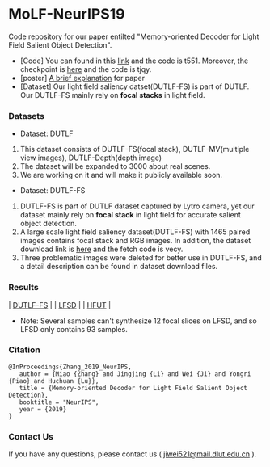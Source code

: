 # MoLF-NeurIPS19
Code repository for our paper entilted "Memory-oriented Decoder for Light Field Salient Object Detection".
+ [Code] You can found in this [link](https://pan.baidu.com/s/1Hz5uizTuDECL4UbkOoBpDg) and the code is t551. Moreover, the checkpoint is [here](https://pan.baidu.com/s/10krgmANXUicYPI4QiufYKQ) and the code is tjqy.
+ [poster] [A brief explanation](https://pan.baidu.com/s/1uJfrfolJfID8PS7dRPzFJg) for paper
+ [Dataset] Our light field saliency datset(DUTLF-FS) is part of DUTLF. Our DUTLF-FS mainly rely on **focal stacks** in light field.

### Datasets
+ Dataset: DUTLF
1. This dataset consists of DUTLF-FS(focal stack), DUTLF-MV(multiple view images), DUTLF-Depth(depth image)
2. The dataset will be expanded to 3000 about real scenes.
3. We are working on it and will make it publicly available soon.
+ Dataset: DUTLF-FS
1. DUTLF-FS is part of DUTLF dataset captured by Lytro camera, yet our dataset mainly rely on **focal stack** in light field for accurate salient object detection.   
2. A large scale light field saliency dataset(DUTLF-FS) with 1465 paired images contains focal stack and RGB images. In addition, the dataset download link is [here](https://pan.baidu.com/s/1hq135pTjbwuda0VMocOsxw) and the fetch code is  vecy. 
3. Three problematic images were deleted for better use in DUTLF-FS, and a detail description can be found in dataset download files. 

### Results

| [DUTLF-FS](https://pan.baidu.com/s/143YuO3nNPP9ZrO2ySRaTsw)  |
| [LFSD](https://pan.baidu.com/s/1KcUchn2yx6VHSjch_5-ojw)  |
| [HFUT](https://pan.baidu.com/s/1QoAwEn6-wkx10KQGB1S2yA)  |

+ Note: Several samples can't synthesize 12 focal slices on LFSD, and so LFSD only contains 93 samples.
  

### Citation
```
@InProceedings{Zhang_2019_NeurIPS,       
   author = {Miao {Zhang} and Jingjing {Li} and Wei {Ji} and Yongri {Piao} and Huchuan {Lu}},   
   title = {Memory-oriented Decoder for Light Field Salient Object Detection},     
   booktitle = "NeurIPS",     
   year = {2019}     
}  
```

### Contact Us
If you have any questions, please contact us ( jiwei521@mail.dlut.edu.cn ).

